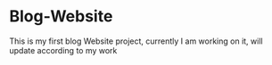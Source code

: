 # Blog-Website
This is my first blog Website project, currently I am working on it, will update according to my work
